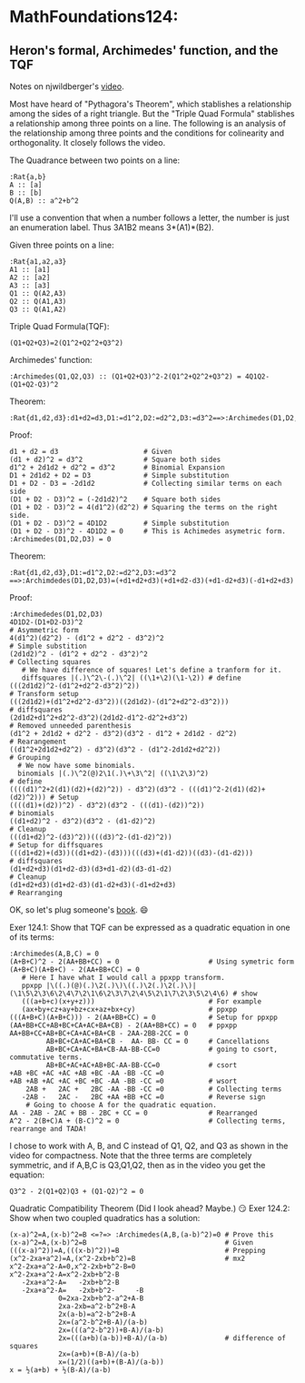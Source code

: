 # MathFoundations124:
## Heron's formal, Archimedes' function, and the TQF

Notes on njwildberger's [video](https://www.youtube.com/watch?v=iMWEiPuFhBQ).

Most have heard of "Pythagora's Theorem", which stablishes a relationship among the sides of a right triangle.
But the "Triple Quad Formula" stablishes a relationship among three points on a line.
The following is an analysis of the relationship among three points and the conditions for colinearity and orthogonality.
It closely follows the video.

The Quadrance between two points on a line:
```
:Rat{a,b}
A :: [a]
B :: [b]
Q(A,B) :: a^2+b^2
```

I'll use a convention that when a number follows a letter,
the number is just an enumeration label.
Thus 3A1B2 means 3*(A1)*(B2).

Given three points on a line:
```
:Rat{a1,a2,a3}
A1 :: [a1]
A2 :: [a2]
A3 :: [a3]
Q1 :: Q(A2,A3)
Q2 :: Q(A1,A3)
Q3 :: Q(A1,A2)
```

Triple Quad Formula(TQF):
```
(Q1+Q2+Q3)=2(Q1^2+Q2^2+Q3^2)
```

Archimedes' function:
```
:Archimedes(Q1,Q2,Q3) :: (Q1+Q2+Q3)^2-2(Q1^2+Q2^2+Q3^2) = 4Q1Q2-(Q1+Q2-Q3)^2
```

Theorem:
```
:Rat{d1,d2,d3}:d1+d2=d3,D1:=d1^2,D2:=d2^2,D3:=d3^2==>:Archimedes(D1,D2,D3)=0
```
Proof:
```
d1 + d2 = d3                     # Given
(d1 + d2)^2 = d3^2               # Square both sides
d1^2 + 2d1d2 + d2^2 = d3^2       # Binomial Expansion
D1 + 2d1d2 + D2 = D3             # Simple substitution
D1 + D2 - D3 = -2d1d2            # Collecting similar terms on each side
(D1 + D2 - D3)^2 = (-2d1d2)^2    # Square both sides
(D1 + D2 - D3)^2 = 4(d1^2)(d2^2) # Squaring the terms on the right side.
(D1 + D2 - D3)^2 = 4D1D2         # Simple substitution
(D1 + D2 - D3)^2 - 4D1D2 = 0     # This is Achimedes asymetric form.
:Archimedes(D1,D2,D3) = 0
```

Theorem:
```
:Rat{d1,d2,d3},D1:=d1^2,D2:=d2^2,D3:=d3^2
==>:Archimdedes(D1,D2,D3)=(+d1+d2+d3)(+d1+d2-d3)(+d1-d2+d3)(-d1+d2+d3)
```
Proof:
```
:Archimededes(D1,D2,D3)
4D1D2-(D1+D2-D3)^2                                                       # Asymmetric form
4(d1^2)(d2^2) - (d1^2 + d2^2 - d3^2)^2                                   # Simple substition
(2d1d2)^2 - (d1^2 + d2^2 - d3^2)^2                                       # Collecting squares
   # We have difference of squares! Let's define a tranform for it.
   diffsquares |(.)\^2\-(.)\^2| ((\1+\2)(\1-\2)) # define
(((2d1d2)^2-(d1^2+d2^2-d3^2)^2))                                         # Transform setup
(((2d1d2)+(d1^2+d2^2-d3^2))((2d1d2)-(d1^2+d2^2-d3^2)))                   # diffsquares
(2d1d2+d1^2+d2^2-d3^2)(2d1d2-d1^2-d2^2+d3^2)                             # Removed unneeded parenthesis
(d1^2 + 2d1d2 + d2^2 - d3^2)(d3^2 - d1^2 + 2d1d2 - d2^2)                 # Rearangement
((d1^2+2d1d2+d2^2) - d3^2)(d3^2 - (d1^2-2d1d2+d2^2))                     # Grouping
  # We now have some binomials.
  binomials |(.)\^2(@)2\1(.)\+\3\^2| ((\1\2\3)^2)                        # define
((((d1)^2+2(d1)(d2)+(d2)^2)) - d3^2)(d3^2 - (((d1)^2-2(d1)(d2)+(d2)^2))) # Setup
((((d1)+(d2))^2) - d3^2)(d3^2 - (((d1)-(d2))^2))                         # binomials
((d1+d2)^2 - d3^2)(d3^2 - (d1-d2)^2)                                     # Cleanup
(((d1+d2)^2-(d3)^2))(((d3)^2-(d1-d2)^2))                                 # Setup for diffsquares
(((d1+d2)+(d3))((d1+d2)-(d3)))(((d3)+(d1-d2))((d3)-(d1-d2)))             # diffsquares
(d1+d2+d3)(d1+d2-d3)(d3+d1-d2)(d3-d1-d2)                                 # Cleanup
(d1+d2+d3)(d1+d2-d3)(d1-d2+d3)(-d1+d2+d3)                                # Rearranging
```

OK, so let's plug someone's [book](http://www.amazon.com/Divine-Proportions-Rational-Trigonometry-Universal/dp/097574920X).
:smile:

Exer 124.1: Show that TQF can be expressed as a quadratic equation in one of its terms:
```
:Archimedes(A,B,C) = 0
(A+B+C)^2 - 2(AA+BB+CC) = 0                      # Using symetric form
(A+B+C)(A+B+C) - 2(AA+BB+CC) = 0
   # Here I have what I would call a ppxpp transform.
   ppxpp |\((.)(@)(.)\2(.)\)\((.)\2(.)\2(.)\)| (\1\5\2\3\6\2\4\7\2\1\6\2\3\7\2\4\5\2\1\7\2\3\5\2\4\6) # show
   (((a+b+c)(x+y+z)))                            # For example
   (ax+by+cz+ay+bz+cx+az+bx+cy)                  # ppxpp
(((A+B+C)(A+B+C))) - 2(AA+BB+CC) = 0             # Setup for ppxpp
(AA+BB+CC+AB+BC+CA+AC+BA+CB) - 2(AA+BB+CC) = 0   # ppxpp
AA+BB+CC+AB+BC+CA+AC+BA+CB - 2AA-2BB-2CC = 0
         AB+BC+CA+AC+BA+CB -  AA- BB- CC = 0     # Cancellations
         AB+BC+CA+AC+BA+CB-AA-BB-CC=0            # going to csort, commutative terms.
         AB+BC+AC+AC+AB+BC-AA-BB-CC=0            # csort
+AB +BC +AC +AC +AB +BC -AA -BB -CC =0
+AB +AB +AC +AC +BC +BC -AA -BB -CC =0           # wsort
    2AB +   2AC +   2BC -AA -BB -CC =0           # Collecting terms
   -2AB -   2AC -   2BC +AA +BB +CC =0           # Reverse sign
    # Going to choose A for the quadratic equation.
AA - 2AB - 2AC + BB - 2BC + CC = 0               # Rearranged
A^2 - 2(B+C)A + (B-C)^2 = 0                      # Collecting terms, rearrange and TADA!
```
I chose to work with A, B, and C instead of Q1, Q2, and Q3 as shown in the video for compactness.
Note that the three terms are completely symmetric, and
if A,B,C is Q3,Q1,Q2, then as in the video you get the equation:
```
Q3^2 - 2(Q1+Q2)Q3 + (Q1-Q2)^2 = 0
```

Quadratic Compatibility Theorem (Did I look ahead? Maybe.) :smirk:
Exer 124.2:  Show when two coupled quadratics has a solution:
```
(x-a)^2=A,(x-b)^2=B <=?=> :Archimedes(A,B,(a-b)^2)=0 # Prove this
(x-a)^2=A,(x-b)^2=B                                  # Given
(((x-a)^2))=A,(((x-b)^2))=B                          # Prepping
(x^2-2xa+a^2)=A,(x^2-2xb+b^2)=B                      # mx2
x^2-2xa+a^2-A=0,x^2-2xb+b^2-B=0
x^2-2xa+a^2-A=x^2-2xb+b^2-B
   -2xa+a^2-A=   -2xb+b^2-B
   -2xa+a^2-A=   -2xb+b^2-     -B
            0=2xa-2xb+b^2-a^2+A-B
            2xa-2xb=a^2-b^2+B-A
            2x(a-b)=a^2-b^2+B-A
            2x=(a^2-b^2+B-A)/(a-b)
            2x=(((a^2-b^2))+B-A)/(a-b)
            2x=(((a+b)(a-b))+B-A)/(a-b)              # difference of squares
            2x=(a+b)+(B-A)/(a-b)
            x=(1/2)((a+b)+(B-A)/(a-b))
x = ½(a+b) + ½(B-A)/(a-b)
```
